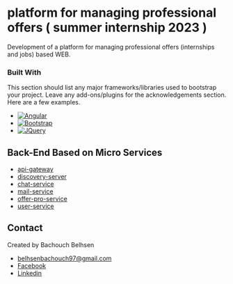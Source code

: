 # platform for managing professional offers ( summer internship 2023 )
Development of a platform for managing professional offers (internships and jobs) based WEB.


### Built With

This section should list any major frameworks/libraries used to bootstrap your project. Leave any add-ons/plugins for the acknowledgements section. Here are a few examples.

* [![Angular][Angular.io]][Angular-url]
* [![Bootstrap][Bootstrap.com]][Bootstrap-url]
* [![JQuery][JQuery.com]][JQuery-url]

## Back-End Based on Micro Services
* [api-gateway](https://github.com/belhsen97/summer-internship-2023/tree/master/plateforme/api-gateway/src/main/java/tn/esprit)
* [discovery-server](https://github.com/belhsen97/summer-internship-2023/tree/master/plateforme/discovery-server/src/main/java/tn/esprit)
* [chat-service](https://github.com/belhsen97/summer-internship-2023/tree/master/plateforme/chat-service/src/main/java/tn/esprit)
* [mail-service](https://github.com/belhsen97/summer-internship-2023/tree/master/plateforme/mail-service/src/main/java/tn/esprit)
* [offer-pro-service](https://github.com/belhsen97/summer-internship-2023/tree/master/plateforme/offer-pro-service/src/main/java/tn/esprit)
* [user-service](https://github.com/belhsen97/summer-internship-2023/tree/master/plateforme/user-service/src/main/java/tn/esprit)



## Contact
Created by Bachouch Belhsen
 * belhsenbachouch97@gmail.com
* [Facebook](https://www.facebook.com/belhsen.bachouch)
* [Linkedin](https://www.linkedin.com/in/belhsen-bachouch-2a0a72135/)


<!-- MARKDOWN LINKS & IMAGES -->
<!-- https://www.markdownguide.org/basic-syntax/#reference-style-links -->
[contributors-shield]: https://img.shields.io/github/contributors/othneildrew/Best-README-Template.svg?style=for-the-badge
[contributors-url]: https://github.com/othneildrew/Best-README-Template/graphs/contributors
[forks-shield]: https://img.shields.io/github/forks/othneildrew/Best-README-Template.svg?style=for-the-badge
[forks-url]: https://github.com/othneildrew/Best-README-Template/network/members
[stars-shield]: https://img.shields.io/github/stars/othneildrew/Best-README-Template.svg?style=for-the-badge
[stars-url]: https://github.com/othneildrew/Best-README-Template/stargazers
[issues-shield]: https://img.shields.io/github/issues/othneildrew/Best-README-Template.svg?style=for-the-badge
[issues-url]: https://github.com/othneildrew/Best-README-Template/issues
[license-shield]: https://img.shields.io/github/license/othneildrew/Best-README-Template.svg?style=for-the-badge
[license-url]: https://github.com/othneildrew/Best-README-Template/blob/master/LICENSE.txt
[linkedin-shield]: https://img.shields.io/badge/-LinkedIn-black.svg?style=for-the-badge&logo=linkedin&colorB=555
[linkedin-url]: https://linkedin.com/in/othneildrew
[product-screenshot]: images/screenshot.png
[Angular.io]: https://img.shields.io/badge/Angular-DD0031?style=for-the-badge&logo=angular&logoColor=white
[Angular-url]: https://angular.io/
[Bootstrap.com]: https://img.shields.io/badge/Bootstrap-563D7C?style=for-the-badge&logo=bootstrap&logoColor=white
[Bootstrap-url]: https://getbootstrap.com
[JQuery.com]: https://img.shields.io/badge/jQuery-0769AD?style=for-the-badge&logo=jquery&logoColor=white
[JQuery-url]: https://jquery.com 
